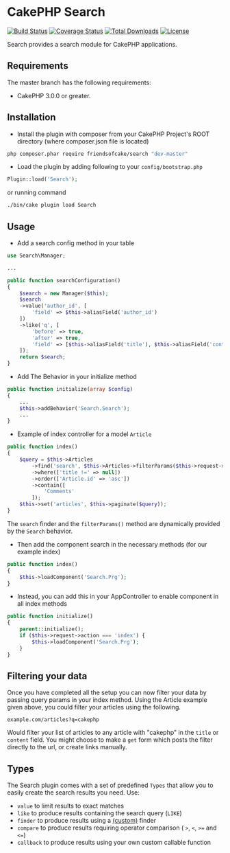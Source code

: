 # CakePHP Search


[![Build Status](https://img.shields.io/travis/FriendsOfCake/search/master.svg?style=flat-square)](https://travis-ci.org/FriendsOfCake/search)
[![Coverage Status](https://img.shields.io/coveralls/FriendsOfCake/search/master.svg?style=flat-square)](https://coveralls.io/r/FriendsOfCake/search?branch=master)
[![Total Downloads](https://img.shields.io/packagist/dt/friendsofcake/search.svg?style=flat-square)](https://packagist.org/packages/friendsofcake/search)
[![License](https://img.shields.io/badge/license-MIT-blue.svg?style=flat-square)](https://packagist.org/packages/friendsofcake/search)

Search provides a search module for CakePHP applications.

## Requirements

The master branch has the following requirements:

* CakePHP 3.0.0 or greater.

## Installation

* Install the plugin with composer from your CakePHP Project's ROOT directory
(where composer.json file is located)
```sh
php composer.phar require friendsofcake/search "dev-master"
```

* Load the plugin by adding following to your `config/bootstrap.php`
```php
Plugin::load('Search');
```

or running command
```sh
./bin/cake plugin load Search
```

## Usage

* Add a search config method in your table
```php
use Search\Manager;

...

public function searchConfiguration()
{
    $search = new Manager($this);
    $search
    ->value('author_id', [
        'field' => $this->aliasField('author_id')
    ])
    ->like('q', [
        'before' => true,
        'after' => true,
        'field' => [$this->aliasField('title'), $this->aliasField('content')]
    ]);
    return $search;
}
```

* Add The Behavior in your initialize method
```php
public function initialize(array $config)
{
    ...
    $this->addBehavior('Search.Search');
    ...
}
```

* Example of index controller for a model `Article`
```php
public function index()
{
    $query = $this->Articles
        ->find('search', $this->Articles->filterParams($this->request->query))
        ->where(['title !=' => null])
        ->order(['Article.id' => 'asc'])
        ->contain([
            'Comments'
        ]);
    $this->set('articles', $this->paginate($query));
}
```

The `search` finder and the `filterParams()` method are dynamically provided by the
`Search` behavior.

* Then add the component search in the necessary methods (for our example index)
```php
public function index()
{
    $this->loadComponent('Search.Prg');
}
```

* Instead, you can add this in your AppController to enable component in all index methods
```php
public function initialize()
{
    parent::initialize();
    if ($this->request->action === 'index') {
        $this->loadComponent('Search.Prg');
    }
}
```

## Filtering your data
Once you have completed all the setup you can now filter your data by passing
query params in your index method. Using the Article example given above, you
could filter your articles using the following.

`example.com/articles?q=cakephp`

Would filter your list of articles to any article with "cakephp" in the `title`
or `content` field. You might choose to make a `get` form which posts the filter
directly to the url, or create links manually.

## Types

The Search plugin comes with a set of predefined ``Types`` that allow you to
easily create the search results you need. Use:

- ``value`` to limit results to exact matches
- ``like`` to produce results containing the search query (``LIKE``)
- ``finder`` to produce results using a [(custom)](http://book.cakephp.org/3.0/en/orm/retrieving-data-and-resultsets.html#custom-find-methods) finder
- ``compare`` to produce results requiring operator comparison (
    ``>``, ``<``, ``>=`` and ``<=``)
- ``callback`` to produce results using your own custom callable function
